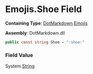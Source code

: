 # Emojis\.Shoe Field

**Containing Type**: [DotMarkdown](../../README.md)\.[Emojis](../README.md)

**Assembly**: DotMarkdown\.dll

```csharp
public const string Shoe = ":shoe:"
```

### Field Value

System\.[String](https://docs.microsoft.com/en-us/dotnet/api/system.string)